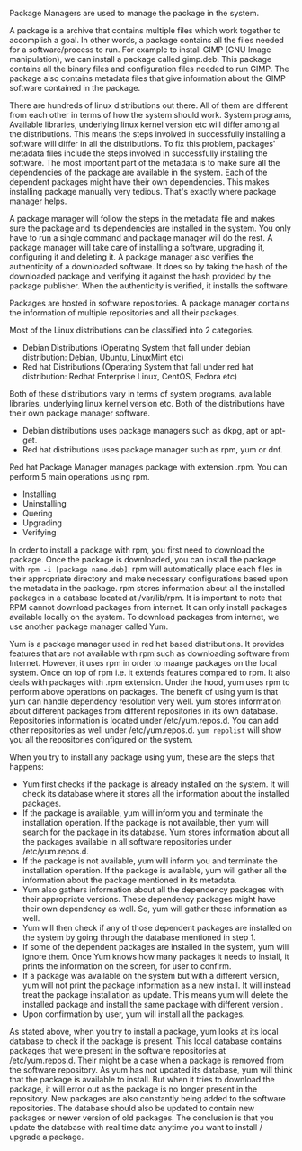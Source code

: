 
Package Managers are used to manage the package in the system. 

A package is a archive that contains multiple files which work together to accomplish a goal. In other words, a package contains all the files needed for a software/process to run. For example to install GIMP (GNU Image manipulation), we can install a package called gimp.deb. This package contains all the binary files and configuration files needed to run GIMP. The package also contains metadata files that give information about the GIMP software contained in the package. 

There are hundreds of linux distributions out there. All of them are different from each other in terms of how the system should work. System programs, Available libraries, underlying linux kernel version etc will differ among all the distributions. This means the steps involved in successfully installing a software will differ in all the distributions.
To fix this problem, packages' metadata files include the steps involved in successfully installing the software. The most important part of the metadata is to make sure all the  dependencies of the package are available in the system. Each of the dependent packages might have their own dependencies. This makes installing package manually very tedious. That's exactly where package manager helps. 

A package manager will follow the steps in the metadata file and makes sure the package and its dependencies are installed in the system. You only have to run a single command and package manager will do the rest. A package manager will take care of installing a software, upgrading it, configuring it and deleting it. A package manager also verifies the authenticity of a downloaded software. It does so by taking the hash of the downloaded package and verifying it against the hash provided by the package publisher. When the authenticity is verified, it installs the software. 

Packages are hosted in software repositories. A package manager contains the information of multiple repositories and all their packages. 

Most of the Linux distributions can be classified into 2 categories. 

- Debian Distributions (Operating System that fall under debian distribution: Debian, Ubuntu, LinuxMint etc)
- Red hat Distributions (Operating System that fall under red hat distribution: Redhat Enterprise Linux, CentOS, Fedora etc)

Both of these distributions vary in terms of system programs, available libraries, underlying linux kernel version etc. Both of the distributions have their own package manager software. 

- Debian distributions uses package managers such as dkpg, apt or apt-get.
- Red hat distributions uses package manager such as rpm, yum or dnf.


Red hat Package Manager manages package with extension .rpm. You can perform 5 main operations using rpm.
- Installing
- Uninstalling
- Quering
- Upgrading
- Verifying

In order to install a package with rpm, you first need to download the package. Once the package is downloaded, you can install the package with `rpm -i [package name.deb]`. rpm will automatically place each files in their appropriate directory and make necessary configurations based upon the metadata in the package. rpm stores information about all the installed packages in a database located at /var/lib/rpm. It is important to note that RPM cannot download packages from internet. It can only install packages available locally on the system. To download packages from internet, we use another package manager called Yum. 

Yum is a package manager used in red hat based distributions. It provides features that are not available with rpm such as downloading software from Internet. However, it uses rpm in order to maange packages on the local system. Once on top of rpm i.e. it extends features compared to rpm. It also deals with packages with .rpm extension. Under the hood, yum uses rpm to perform above operations on packages. The benefit of using yum is that yum can handle dependency resolution very well.  yum stores information about different packages from different repositories in its own database. Repositories information is located under /etc/yum.repos.d. You can add other repositories as well under /etc/yum.repos.d. `yum repolist` will show you all the repositories configured on the system.

When you try to install any package using yum, these are the steps that happens:

- Yum first checks if the package is already installed on the system. It will check its database where it stores all the information about the installed packages.
- If the package is available, yum will inform you and terminate the installation operation. If the package is not available, then yum will search for the package in its database. Yum stores information about all the packages available in all software repositories under /etc/yum.repos.d.
- If the package is not available, yum will inform you and terminate the installation operation. If the package is available, yum will gather all the information about the package mentioned in its metadata. 
- Yum also gathers information about all the dependency packages with their appropriate versions. These dependency packages might have their own dependency as well. So, yum will gather these information as well.
- Yum will then check if any of those dependent packages are installed on the system by going through the database mentioned in step 1.  
- If some of the dependent packages are installed in the system, yum will ignore them. Once Yum knows how many packages it needs to install, it prints the information on the screen, for user to confirm. 
- If a package was available on the system but with a different version, yum will not print the package information as a new install. It will instead treat the package installation as update. This means yum will delete the installed package and install the same package with different version .
- Upon confirmation by user, yum will install all the packages. 


As stated above, when you try to install a package, yum looks at its local database to check if the package is present. This local database contains packages that were present in the software repositories at /etc/yum.repos.d. Their might be a case when a package is removed from the software repository. As yum has not updated its database, yum will think that the package is available to install. But when it tries to download the package, it will error out as the package is no longer present in the repository. New packages are also constantly being added to the software repositories. The database should also be updated to contain new packages or newer version of old packages. The conclusion is that you update the database with real time data anytime you want to install / upgrade a package.  


